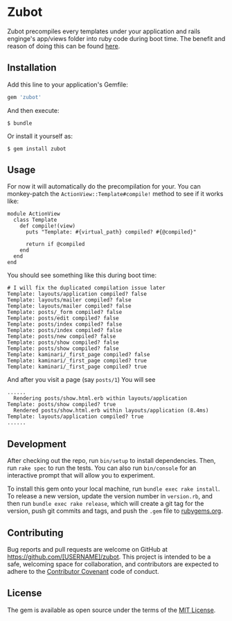 # Zubot

Zubot precompiles every templates under your application and rails enginge's app/views folder into ruby code during boot time. The benefit and reason of doing this can be found  [here](https://github.com/railsgsoc/ideas/wiki/2016-Ideas#eager-load-action-view-templates).

## Installation

Add this line to your application's Gemfile:

```ruby
gem 'zubot'
```

And then execute:

    $ bundle

Or install it yourself as:

    $ gem install zubot

## Usage

For now it will automatically do the precompilation for your. You can monkey-patch the `ActionView::Template#compile!` method to see if it works like:

```
module ActionView
  class Template
    def compile!(view)
      puts "Template: #{virtual_path} compiled? #{@compiled}"

      return if @compiled
    end
  end
end
```

You should see something like this during boot time:

```
# I will fix the duplicated compilation issue later
Template: layouts/application compiled? false
Template: layouts/mailer compiled? false
Template: layouts/mailer compiled? false
Template: posts/_form compiled? false
Template: posts/edit compiled? false
Template: posts/index compiled? false
Template: posts/index compiled? false
Template: posts/new compiled? false
Template: posts/show compiled? false
Template: posts/show compiled? false
Template: kaminari/_first_page compiled? false
Template: kaminari/_first_page compiled? true
Template: kaminari/_first_page compiled? true
```

And after you visit a page (say `posts/1`) You will see

```
......
  Rendering posts/show.html.erb within layouts/application
Template: posts/show compiled? true
  Rendered posts/show.html.erb within layouts/application (8.4ms)
Template: layouts/application compiled? true
......

```


## Development

After checking out the repo, run `bin/setup` to install dependencies. Then, run `rake spec` to run the tests. You can also run `bin/console` for an interactive prompt that will allow you to experiment.

To install this gem onto your local machine, run `bundle exec rake install`. To release a new version, update the version number in `version.rb`, and then run `bundle exec rake release`, which will create a git tag for the version, push git commits and tags, and push the `.gem` file to [rubygems.org](https://rubygems.org).

## Contributing

Bug reports and pull requests are welcome on GitHub at https://github.com/[USERNAME]/zubot. This project is intended to be a safe, welcoming space for collaboration, and contributors are expected to adhere to the [Contributor Covenant](http://contributor-covenant.org) code of conduct.


## License

The gem is available as open source under the terms of the [MIT License](http://opensource.org/licenses/MIT).

